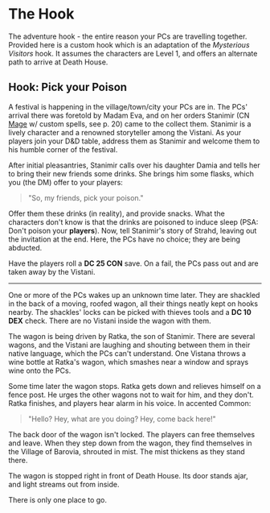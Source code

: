# The Hook

The adventure hook - the entire reason your PCs are travelling together.
Provided here is a custom hook which is an adaptation of the *Mysterious
Visitors* hook. It assumes the characters are Level 1, and offers an
alternate path to arrive at Death House.

## Hook: Pick your Poison

A festival is happening in the village/town/city your PCs are in. The PCs'
arrival there was foretold by Madam Eva, and on her orders Stanimir (CN
[Mage](images/mage.png) w/ custom spells, see p. 20) came to the collect them.
Stanimir is a lively character and a renowned storyteller among the Vistani. As
your players join your D&D table, address them as Stanimir and welcome them to
his humble corner of the festival.

After initial pleasantries, Stanimir calls over his daughter Damia and tells her
to bring their new friends some drinks. She brings him some flasks, which you
(the DM) offer to your players:

> "So, my friends, pick your poison."

Offer them these drinks (in reality), and provide snacks. What the characters
don't know is that the drinks are poisoned to induce sleep (PSA: Don't poison
your **players**). Now, tell Stanimir's story of Strahd, leaving out the
invitation at the end. Here, the PCs have no choice; they are being abducted.

Have the players roll a **DC 25 CON** save. On a fail, the PCs pass out and are
taken away by the Vistani.

<hr>

One or more of the PCs wakes up an unknown time later. They are shackled in the
back of a moving, roofed wagon, all their things neatly kept on hooks nearby.
The shackles' locks can be picked with thieves tools and a **DC 10 DEX** check.
There are no Vistani inside the wagon with them.

The wagon is being driven by Ratka, the son of Stanimir. There are several
wagons, and the Vistani are laughing and shouting between them in their native
language, which the PCs can't understand. One Vistana throws a wine bottle at
Ratka's wagon, which smashes near a window and sprays wine onto the PCs.

Some time later the wagon stops. Ratka gets down and relieves himself on a fence
post. He urges the other wagons not to wait for him, and they don't. Ratka
finishes, and players hear alarm in his voice. In accented Common:

> "Hello? Hey, what are you doing? Hey, come back here!"

The back door of the wagon isn't locked. The players can free themselves and
leave. When they step down from the wagon, they find themselves in the Village
of Barovia, shrouted in mist. The mist thickens as they stand there.

The wagon is stopped right in front of Death House. Its door stands ajar, and
light streams out from inside.

There is only one place to go.
